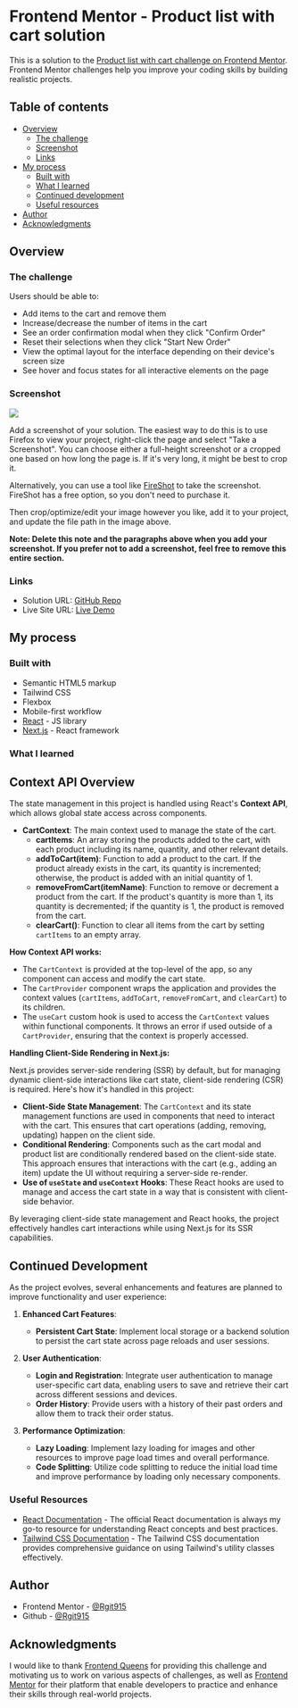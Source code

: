 # Frontend Mentor - Product list with cart solution

This is a solution to the [Product list with cart challenge on Frontend Mentor](https://www.frontendmentor.io/challenges/product-list-with-cart-5MmqLVAp_d). Frontend Mentor challenges help you improve your coding skills by building realistic projects.


## Table of contents

- [Overview](#overview)
  - [The challenge](#the-challenge)
  - [Screenshot](#screenshot)
  - [Links](#links)
- [My process](#my-process)
  - [Built with](#built-with)
  - [What I learned](#what-i-learned)
  - [Continued development](#continued-development)
  - [Useful resources](#useful-resources)
- [Author](#author)
- [Acknowledgments](#acknowledgments)

## Overview

### The challenge

Users should be able to:

- Add items to the cart and remove them
- Increase/decrease the number of items in the cart
- See an order confirmation modal when they click "Confirm Order"
- Reset their selections when they click "Start New Order"
- View the optimal layout for the interface depending on their device's screen size
- See hover and focus states for all interactive elements on the page

### Screenshot

![](./screenshot.jpg)

Add a screenshot of your solution. The easiest way to do this is to use Firefox to view your project, right-click the page and select "Take a Screenshot". You can choose either a full-height screenshot or a cropped one based on how long the page is. If it's very long, it might be best to crop it.

Alternatively, you can use a tool like [FireShot](https://getfireshot.com/) to take the screenshot. FireShot has a free option, so you don't need to purchase it.

Then crop/optimize/edit your image however you like, add it to your project, and update the file path in the image above.

**Note: Delete this note and the paragraphs above when you add your screenshot. If you prefer not to add a screenshot, feel free to remove this entire section.**

### Links

- Solution URL: [GitHub Repo](https://github.com/Rgit915/product-list-with-cart)
- Live Site URL: [Live Demo]()

## My process

### Built with

- Semantic HTML5 markup
- Tailwind CSS
- Flexbox
- Mobile-first workflow
- [React](https://reactjs.org/) - JS library
- [Next.js](https://nextjs.org/) - React framework


### What I learned

## Context API Overview

The state management in this project is handled using React's **Context API**, which allows global state access across components.

- **CartContext**: The main context used to manage the state of the cart.
  - **cartItems**: An array storing the products added to the cart, with each product including its name, quantity, and other relevant details.
  - **addToCart(item)**: Function to add a product to the cart. If the product already exists in the cart, its quantity is incremented; otherwise, the product is added with an initial quantity of 1.
  - **removeFromCart(itemName)**: Function to remove or decrement a product from the cart. If the product's quantity is more than 1, its quantity is decremented; if the quantity is 1, the product is removed from the cart.
  - **clearCart()**: Function to clear all items from the cart by setting `cartItems` to an empty array.

**How Context API works:**

- The `CartContext` is provided at the top-level of the app, so any component can access and modify the cart state.
- The `CartProvider` component wraps the application and provides the context values (`cartItems`, `addToCart`, `removeFromCart`, and `clearCart`) to its children.
- The `useCart` custom hook is used to access the `CartContext` values within functional components. It throws an error if used outside of a `CartProvider`, ensuring that the context is properly accessed.

**Handling Client-Side Rendering in Next.js:**

Next.js provides server-side rendering (SSR) by default, but for managing dynamic client-side interactions like cart state, client-side rendering (CSR) is required. Here's how it's handled in this project:

- **Client-Side State Management**: The `CartContext` and its state management functions are used in components that need to interact with the cart. This ensures that cart operations (adding, removing, updating) happen on the client side.
- **Conditional Rendering**: Components such as the cart modal and product list are conditionally rendered based on the client-side state. This approach ensures that interactions with the cart (e.g., adding an item) update the UI without requiring a server-side re-render.
- **Use of `useState` and `useContext` Hooks**: These React hooks are used to manage and access the cart state in a way that is consistent with client-side behavior.

By leveraging client-side state management and React hooks, the project effectively handles cart interactions while using Next.js for its SSR capabilities.

## Continued Development

As the project evolves, several enhancements and features are planned to improve functionality and user experience:

1. **Enhanced Cart Features**:
   - **Persistent Cart State**: Implement local storage or a backend solution to persist the cart state across page reloads and user sessions.

2. **User Authentication**:
   - **Login and Registration**: Integrate user authentication to manage user-specific cart data, enabling users to save and retrieve their cart across different sessions and devices.
   - **Order History**: Provide users with a history of their past orders and allow them to track their order status.

3. **Performance Optimization**:
   - **Lazy Loading**: Implement lazy loading for images and other resources to improve page load times and overall performance.
   - **Code Splitting**: Utilize code splitting to reduce the initial load time and improve performance by loading only necessary components.


### Useful Resources

- [React Documentation](https://reactjs.org/docs/getting-started.html) - The official React documentation is always my go-to resource for understanding React concepts and best practices.
- [Tailwind CSS Documentation](https://tailwindcss.com/docs) - The Tailwind CSS documentation provides comprehensive guidance on using Tailwind's utility classes effectively.


## Author

- Frontend Mentor - [@Rgit915](https://www.frontendmentor.io/profile/Rgit915)
- Github - [@Rgit915](https://github.com/Rgit915)

## Acknowledgments
I would like to thank [Frontend Queens](https://beacons.ai/frontendqueens) for providing this challenge and motivating us to work on various aspects of challenges, as well as [Frontend Mentor](https://www.frontendmentor.io/) for their platform that enable developers to practice and enhance their skills through real-world projects.